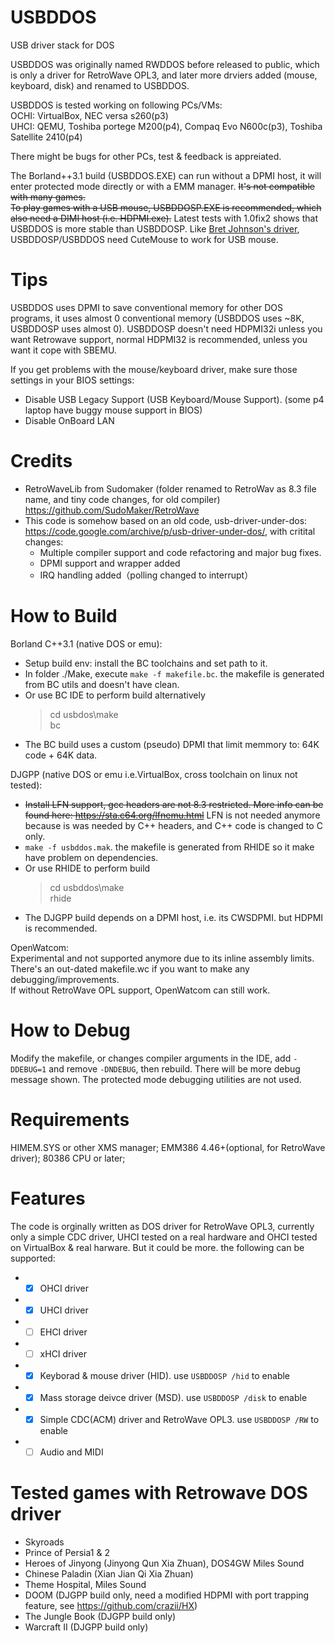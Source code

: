 # USBDDOS
USB driver stack for DOS

USBDDOS was originally named RWDDOS before released to public, which is only a driver for RetroWave OPL3, and later more drviers added (mouse, keyboard, disk) and renamed to USBDDOS.  

USBDDOS is tested working on following PCs/VMs:  
OCHI: VirtualBox, NEC versa s260(p3)  
UHCI: QEMU, Toshiba portege M200(p4), Compaq Evo N600c(p3), Toshiba Satellite 2410(p4)  

There might be bugs for other PCs, test & feedback is appreiated.   

The Borland++3.1 build (USBDDOS.EXE) can run without a DPMI host, it will enter protected mode directly or with a EMM manager. ~~It's not compatible with many games.  
To play games with a USB mouse, USBDDOSP.EXE is recommended, which also need a DIMI host (i.e. HDPMI.exe).~~ Latest tests with 1.0fix2 shows that USBDDOS is more stable than USBDDOSP.  Like [Bret Johnson's driver](https://bretjohnson.us/), USBDDOSP/USBDDOS need CuteMouse to work for USB mouse. 

# Tips
USBDDOS uses DPMI to save conventional memory for other DOS programs, it uses almost 0 conventional memory (USBDDOS uses ~8K, USBDDOSP uses almost 0). USBDDOSP doesn't need HDPMI32i unless you want Retrowave support, normal HDPMI32 is recommended, unless you want it cope with SBEMU.

If you get problems with the mouse/keyboard driver, make sure those settings in your BIOS settings:
* Disable USB Legacy Support (USB Keyboard/Mouse Support). (some p4 laptop have buggy mouse support in BIOS)
* Disable OnBoard LAN

# Credits
* RetroWaveLib from Sudomaker (folder renamed to RetroWav as 8.3 file name, and tiny code changes, for old compiler) https://github.com/SudoMaker/RetroWave
* This code is somehow based on an old code, usb-driver-under-dos: https://code.google.com/archive/p/usb-driver-under-dos/, with critital changes:
  * Multiple compiler support and code refactoring and major bug fixes.
  * DPMI support and wrapper added
  * IRQ handling added（polling changed to interrupt）
  
# How to Build
Borland C++3.1 (native DOS or emu):
* Setup build env: install the BC toolchains and set path to it. 
* In folder ./Make, execute `make -f makefile.bc`. the makefile is generated from BC utils and doesn't have clean.
* Or use BC IDE to perform build alternatively
  > cd usbdos\make\
  > bc
* The BC build uses a custom (pseudo) DPMI that limit memmory to: 64K code + 64K data.

DJGPP (native DOS or emu i.e.VirtualBox, cross toolchain on linux not tested):
* ~~Install LFN support, gcc headers are not 8.3 restricted. More info can be found here: https://sta.c64.org/lfnemu.html~~ LFN is not needed anymore because is was needed by C++ headers, and C++ code is changed to C only.
* `make -f usbddos.mak`. the makefile is generated from RHIDE so it make have problem on dependencies.
* Or use RHIDE to perform build
  > cd usbddos\make\
  > rhide
* The DJGPP build depends on a DPMI host, i.e. its CWSDPMI. but HDPMI is recommended.

OpenWatcom:  
Experimental and not supported anymore due to its inline assembly limits. There's an out-dated makefile.wc if you want to make any debugging/improvements.  
If without RetroWave OPL support, OpenWatcom can still work.

# How to Debug
Modify the makefile, or changes compiler arguments in the IDE, add `-DDEBUG=1` and remove `-DNDEBUG`, then rebuild. There will be more debug message shown. The protected mode debugging utilities are not used.

# Requirements
HIMEM.SYS or other XMS manager; EMM386 4.46+(optional, for RetroWave driver); 80386 CPU or later; 

# Features
The code is orginally written as DOS driver for RetroWave OPL3, currently only a simple CDC driver, UHCI tested on a real hardware and OHCI tested on VirtualBox & real harware. But it could be more. the following can be supported:
* - [x] OHCI driver
* - [x] UHCI driver
* - [ ] EHCI driver
* - [ ] xHCI driver
* - [x] Keyborad & mouse driver (HID). use `USBDDOSP /hid` to enable
* - [x] Mass storage deivce driver (MSD). use `USBDDOSP /disk` to enable
* - [x] Simple CDC(ACM) driver and RetroWave OPL3. use `USBDDOSP /RW` to enable
* - [ ] Audio and MIDI

# Tested games with Retrowave DOS driver
* Skyroads
* Prince of Persia1 & 2
* Heroes of Jinyong (Jinyong Qun Xia Zhuan), DOS4GW Miles Sound
* Chinese Paladin (Xian Jian Qi Xia Zhuan)
* Theme Hospital, Miles Sound
* DOOM (DJGPP build only, need a modified HDPMI with port trapping feature, see https://github.com/crazii/HX)
* The Jungle Book (DJGPP build only)
* Warcraft II (DJGPP build only)

